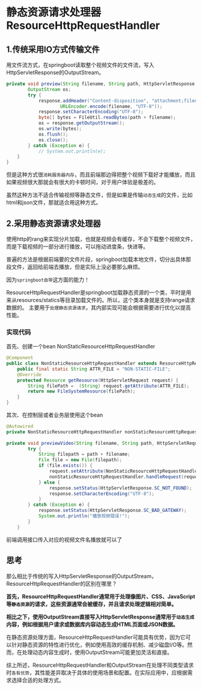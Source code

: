 # 静态资源请求处理器ResourceHttpRequestHandler

## 1.传统采用IO方式传输文件
用文件流方式，在springboot读取整个视频文件的文件流，写入HttpServletResponse的OutputStream。
```java
private void preview(String filename, String path, HttpServletResponse response) {
        OutputStream os;
        try {
            response.addHeader("Content-disposition", "attachment;filename=" +
                    URLEncoder.encode(filename, "UTF-8"));
            response.setCharacterEncoding("UTF-8");
            byte[] bytes = FileUtil.readBytes(path + filename);
            os = response.getOutputStream();
            os.write(bytes);
            os.flush();
            os.close();
        } catch (Exception e) {
            // System.out.println(e);
    }
}

```
但是这种方式很`消耗服务器内存`，而且前端那边得把整个视频下载好才能播放，而且如果视频很大那就会有很大的卡顿时间，对于用户体验是极差的。

虽然这种方法不适合传输视频等静态文件，但是如果是传输`动态生成`的文件，比如html和json文件，那就适合用这种方式。


## 2.采用静态资源请求处理器
使用http的rang来实现分片加载，也就是视频会有缓存，不会下载整个视频文件，而是下载视频的一部分进行播放，可以拖动进度条，快进等。

普遍的方法是根据前端要的文件片段，springboot加载本地文件，切分出具体那段文件，返回给前端去播放，但是实际上没必要那么麻烦。

因为`springboot自带`这方面的能力！

ResourceHttpRequestHandler是springboot加载静态资源的一个类，平时是用来从resources/statics等目录加载文件的。所以，这个类本身就是支持range请求数据的。
主要用于`处理静态资源请求`，其内部实现可能会根据需要进行优化以提高性能。

### 实现代码

首先、创建一个bean NonStaticResourceHttpRequestHandler
```java
@Component
public class NonStaticResourceHttpRequestHandler extends ResourceHttpRequestHandler {
    public final static String ATTR_FILE = "NON-STATIC-FILE";
    @Override
    protected Resource getResource(HttpServletRequest request) {
        String filePath =  (String) request.getAttribute(ATTR_FILE);
        return new FileSystemResource(filePath);
    }
}
```
其次、在控制层或者业务层使用这个bean
```java
@Autowired
private NonStaticResourceHttpRequestHandler nonStaticResourceHttpRequestHandler;
    
private void previewVideo(String filename, String path, HttpServletRequest request, HttpServletResponse response) {
        try {
            String filepath = path + filename;
            File file = new File(filepath);
            if (file.exists()) {
                request.setAttribute(NonStaticResourceHttpRequestHandler.ATTR_FILE, filepath);
                nonStaticResourceHttpRequestHandler.handleRequest(request, response);
            } else {
                response.setStatus(HttpServletResponse.SC_NOT_FOUND);
                response.setCharacterEncoding("UTF-8");
            }
        } catch (Exception e) {
            response.setStatus(HttpServletResponse.SC_BAD_GATEWAY);
            System.out.println("播放视频错误!");
        }
    }
```
前端调用接口传入对应的视频文件名播放就可以了



## 思考

那么相比于传统的写入HttpServletResponse的OutputStream，ResourceHttpRequestHandler的区别在哪里？

__首先，ResourceHttpRequestHandler通常用于处理像图片、CSS、JavaScript等`静态资源`的请求，这些资源通常会被缓存，并且请求处理逻辑相对简单。__

__相比之下，使用OutputStream直接写入HttpServletResponse通常用于`动态生成`内容，例如根据用户请求或数据库内容动态生成HTML页面或JSON数据。__

在静态资源处理方面，ResourceHttpRequestHandler可能具有优势，因为它可以针对静态资源的特性进行优化，例如使用高效的缓存机制、减少磁盘I/O等。然而，在处理动态内容生成时，使用OutputStream可能更加灵活和直接。

综上所述，ResourceHttpRequestHandler和OutputStream在处理不同类型请求时`各有优势`，其性能差异取决于具体的使用场景和配置。在实际应用中，应根据需求选择合适的处理方式。